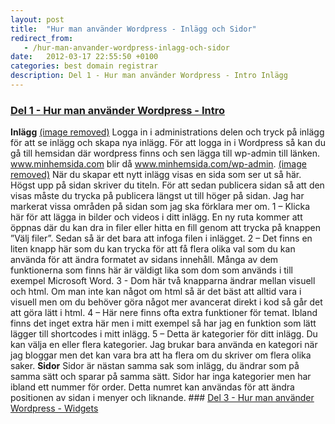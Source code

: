 ```yaml
---
layout: post
title:  "Hur man använder Wordpress - Inlägg och Sidor"
redirect_from:
   - /hur-man-anvander-wordpress-inlagg-och-sidor
date:   2012-03-17 22:55:50 +0100
categories: best domain registrar
description: Del 1 - Hur man använder Wordpress - Intro Inlägg
---
```


### [Del 1 - Hur man använder Wordpress - Intro](http://markustenghamn.se/hur-man-anvander-wordpress-intro/)

 **Inlägg** [(image removed)](http://markustenghamn.se/wp-content/uploads/2012/03/inlagg.png) Logga in i administrations delen och tryck på inlägg för att se inlägg och skapa nya inlägg. För att logga in i Wordpress så kan du gå till hemsidan där wordpress finns och sen lägga till wp-admin till länken. www.minhemsida.com blir då www.minhemsida.com/wp-admin. [(image removed)](http://markustenghamn.se/wp-content/uploads/2012/03/inlagg2.png) När du skapar ett nytt inlägg visas en sida som ser ut så här. Högst upp på sidan skriver du titeln. För att sedan publicera sidan så att den visas måste du trycka på publicera längst ut till höger på sidan. Jag har markerat vissa områden på sidan som jag ska förklara mer om. 1 – Klicka här för att lägga in bilder och videos i ditt inlägg. En ny ruta kommer att öppnas där du kan dra in filer eller hitta en fill genom att trycka på knappen ”Välj filer”. Sedan så är det bara att infoga filen i inlägget. 2 – Det finns en liten knapp här som du kan trycka för att få flera olika val som du kan använda för att ändra formatet av sidans innehåll. Många av dem funktionerna som finns här är väldigt lika som dom som används i till exempel Microsoft Word. 3 - Dom här två knapparna ändrar mellan visuell och html. Om man inte kan något om html så är det bäst att alltid vara i visuell men om du behöver göra något mer avancerat direkt i kod så går det att göra lätt i html. 4 – Här nere finns ofta extra funktioner för temat. Ibland finns det inget extra här men i mitt exempel så har jag en funktion som lätt lägger till shortcodes i mitt inlägg. 5 – Detta är kategorier för ditt inlägg. Du kan välja en eller flera kategorier. Jag brukar bara använda en kategori när jag bloggar men det kan vara bra att ha flera om du skriver om flera olika saker. **Sidor** Sidor är nästan samma sak som inlägg, du ändrar som på samma sätt och sparar på samma sätt. Sidor har inga kategorier men har ibland ett nummer för order. Detta numret kan användas för att ändra positionen av sidan i menyer och liknande. ### [Del 3 - Hur man använder Wordpress - Widgets](http://markustenghamn.se/hur-man-anvander-wordpress-widgets/)